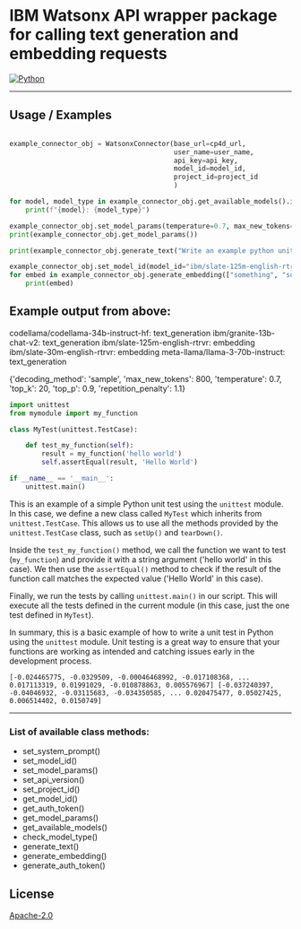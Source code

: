 # IBM Watsonx API wrapper package for calling text generation and embedding requests

[![Python][python-badge]](https://www.python.org/)

---

## Usage / Examples

```python

example_connector_obj = WatsonxConnector(base_url=cp4d_url,
                                         user_name=user_name,
                                         api_key=api_key,
                                         model_id=model_id,
                                         project_id=project_id
                                         )

for model, model_type in example_connector_obj.get_available_models().items():
    print(f"{model}: {model_type}")

example_connector_obj.set_model_params(temperature=0.7, max_new_tokens=800)
print(example_connector_obj.get_model_params())

print(example_connector_obj.generate_text("Write an example python unittest"))

example_connector_obj.set_model_id(model_id="ibm/slate-125m-english-rtrvr")
for embed in example_connector_obj.generate_embedding(["something", "something else"]):
    print(embed)
```

## Example output from above:

codellama/codellama-34b-instruct-hf: text_generation
ibm/granite-13b-chat-v2: text_generation
ibm/slate-125m-english-rtrvr: embedding
ibm/slate-30m-english-rtrvr: embedding
meta-llama/llama-3-70b-instruct: text_generation

{'decoding_method': 'sample', 'max_new_tokens': 800, 'temperature': 0.7, 'top_k': 20, 'top_p': 0.9, 'repetition_penalty': 1.1}

```python
import unittest
from mymodule import my_function

class MyTest(unittest.TestCase):

    def test_my_function(self):
        result = my_function('hello world')
        self.assertEqual(result, 'Hello World')

if __name__ == '__main__':
    unittest.main()
```
This is an example of a simple Python unit test using the `unittest` module. In this case, we define a new class called `MyTest` which inherits from `unittest.TestCase`. This allows us to use all the methods provided by the `unittest.TestCase` class, such as `setUp()` and `tearDown()`.

Inside the `test_my_function()` method, we call the function we want to test (`my_function`) and provide it with a string argument ('hello world' in this case). We then use the `assertEqual()` method to check if the result of the function call matches the expected value ('Hello World' in this case).

Finally, we run the tests by calling `unittest.main()` in our script. This will execute all the tests defined in the current module (in this case, just the one test defined in `MyTest`).

In summary, this is a basic example of how to write a unit test in Python using the `unittest` module. Unit testing is a great way to ensure that your functions are working as intended and catching issues early in the development process.

`[-0.024465775, -0.0329509, -0.00046468992, -0.017108368, ...  0.017113319, 0.01991029, -0.010878863, 0.005576967]
[-0.037240397, -0.04046932, -0.03115683, -0.034350585, ... 0.020475477, 0.05027425, 0.006514402, 0.0150749]`


---

### List of available class methods:

- set_system_prompt()
- set_model_id()
- set_model_params()
- set_api_version()
- set_project_id()
- get_model_id()
- get_auth_token()
- get_model_params()
- get_available_models()
- check_model_type()
- generate_text()
- generate_embedding()
- generate_auth_token()

## License

[Apache-2.0](https://choosealicense.com/licenses/apache-2.0/)

[python-badge]: https://img.shields.io/badge/Python-FFD43B?style=for-the-badge&logo=python&logoColor=blue
